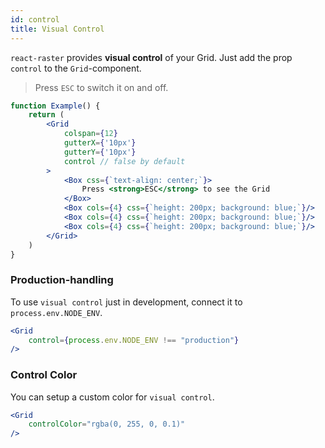 ```yaml
---
id: control
title: Visual Control
---
```


`react-raster` provides **visual control** of your Grid. Just add the prop `control` to the `Grid`-component.

> Press `ESC` to switch it on and off.  

```jsx live
function Example() {
    return (
        <Grid
            colspan={12}
            gutterX={'10px'}
            gutterY={'10px'}
            control // false by default
        >
            <Box css={`text-align: center;`}>
                Press <strong>ESC</strong> to see the Grid
            </Box>
            <Box cols={4} css={`height: 200px; background: blue;`}/>
            <Box cols={4} css={`height: 200px; background: blue;`}/>
            <Box cols={4} css={`height: 200px; background: blue;`}/>
        </Grid>
    )
}
```

### Production-handling 

To use `visual control` just in development, connect it to `process.env.NODE_ENV`.

```jsx
<Grid
    control={process.env.NODE_ENV !== "production"}
/>
```

### Control Color
You can setup a custom color for `visual control`.

```jsx
<Grid
    controlColor="rgba(0, 255, 0, 0.1)"
/>
```